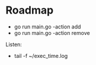 # Roadmap
- go run main.go -action add
- go run main.go -action remove


Listen: 
- tail -f ~/exec_time.log
